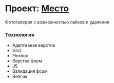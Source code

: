 # Проект: [Место](https://bronik04.github.io/mesto-project/)

Фотогалерея с возможностью лайков и удаления

### Технологии

- Адаптивная верстка
- Grid
- Flexbox
- Верстка форм
- JS
- Валидация форм
- Вебпак
